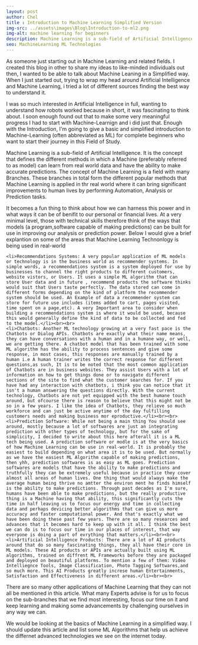 ```yaml
---
layout: post
author: Chel
title : Introduction to Machine Learning Simplified Version
img-src: ../assets\images\Blog\Introduction-to-ml2.png
img-alt: machine learning for beginners
description: Machine Learning is a sub-field of Artificial Intelligence. It is the concept that defines the different methods in which a Machine (preferably referred to as model) can learn from real world data and have the ability to make accurate predictions.
seo: MachineLearning ML Technologies
---
```



<!-- <h3 class="blog-headers">INTRODUCTION:</h3> -->


As someone just starting out in Machine Learning and related fields. I created this blog in other to share my ideas to like-minded individuals out then, I wanted to be able to talk about Machine Leaning in a Simplified way. When I just started out, trying to wrap my head around Artificial Intelligence and Machine Learning, i tried a lot of different sources finding the best way to understand it. 

I was so much interested in Artificial Intelligence in full, wanting to understand how robots worked because in short, it was fascinating to think about. I soon enough found out that to make some very meaningful progress I had to start with Machine-Learnign and i did just that. Enough with the Introduction, I'm going to give a basic and simplified introduction to Machine-Learning (often abbreviated as ML) for complete beginners who want to start their journey in this Field of Study.


Machine Learning is a sub-field of Artificial Intelligence. It is the concept that defines the different methods in which a Machine (preferably referred to as model) can learn from real world data and have the ability to make accurate predictions. The concept of Machine Learning is a field with many Branches. These branches in total form the different popular methods that Machine Learning is applied in thr real world where it can bring significant improvements to human lives by performing Automation, Analysis or Prediction tasks.

It becomes a fun thing to think about how we can harness this power and in what ways it can be of benifit to our personal or financial lives. At a very minimal level, those with technical skills therefore think of the ways that models (a program,software capable of making predictions) can be built for use in improving our analysis or prediction power. Below I would give a brief explantion on some of the areas that Machine Learning Technonlogy is being used in real-world<!-- <br> -->
		

<!-- <h3 class="blog-headers">SOME MACHINE LEARNING TECHNOLOGIES THAT ARE POPULAR TODAY</h3>
<br>

<ol class="blog-lists"> -->
	<li>Recommendations Systems: A very popular application of ML models or technology is in the business world as recommender systems. In simple words, a recommendations system is a system deployed for use by businesses to channel the right products to different customers, website vistors, or Users. It uses a simple ML algorithm that can store User data and in future , recommend products the software thinks would suit that Users taste perfectly. The data stored can come in different forms depending on the kind of platform the recommender system should be used. An Example of data a recommender system can store for future use includes (items added to cart, pages visited, time spent on a page,etc). A very Important area to consider when building a recommendations system is where it would be used, because this would generally define the kind of data to be collected and fed to the model.</li><br><br>
	<li>Chatbots: Another ML technology growing at a very fast pace is the Chatbots or Dialog APIs. Chatbots are exactly what their name means, they can have conversations with a human and in a humane way, or well, we are getting there. A chatbot model that has been trained with some ML algorithm has the ability to process sentences and give some response, in most cases, this responses are manually trained by a human i.e A human trainer writes the correct response for different questions,as such, It is to be noted that the most common application of Chatbots are in business websites. They assist Users with a lot of information on how to get things done or to navigate different sections of the site to find what the customer searches for. If you have had any interaction with chatbots, i think you can notice that it isn't a human answering the questions directly. With the current technology, Chatbots are not yet equipped with the best humane touch around, but ofcourse there is reason to believe that this might not be so in a few years. I like the idea of Chatbots, they relieve so much workforce and can just be active anytime of the day fulfilling customers needs and making business mor eproductive.</li><br><br>
	<li>Prediction Software: While not being a main thing You should see around, mostly because a lot of softwares are just an integrating prediction with other types of technology, but for the sake of simplicity, I decided to write about this here afterall it is a ML tech being used. A prediction software or modle is at the very basics of how Machine Learning can be use in real-world. It is probably the easiest to build depending on what area it is to be used. But normally as we have the easiest ML Algorithm capable of making predictions, then yhh, prediction softwares is as easy as ML goes. Prediction softwares are models that have the ability to make predictions and truthfully they can be extremely useful because in practice they cover almost all areas of human lives. One thing that would always make the average human being thrive no amtter the environ ment he finds himself is the ability to make predictions. Through past decades as I'm sure, humans have been able to make predictions, but the really productive thing is a Machine having that ability, this significantly cuts the time in half leaving us to focus our energy and time in collecting data and perhaps devicing better algorithms that can give us more accuracy and faster computational power. And that's exactly what we have been doing these past few years. There are so many researces and advances that it becomes hard to keep up with it all. I think the best we can do is to focus our time in our places of interest, that way everyone is doing a part of evrything that matters.</li><br><br>
	<li>Artificial Intelligence Products: There are a lot of AI products around that do so many fascinating things, they all have their core in ML models. These AI products or APIs are actually built using ML algorithms, trained on diffrent ML Frameworks before they are packaged and deployed on beautiful platforms. To mention a few of them: Video Intelliegnce Tools, Image Classification, Photo Tagging Softwares,and so much more. This AI Products greatly increse human Entertainments, Satisfaction and Effectiveness in different areas.</li><br><br>
<!-- </ol> -->



There are so many other applications of Machine Learning that they can not all be mentioned in this article. What many Experts advise is for us to focus on the sub-branches that we find most interesting, focus our time on it and keep learning and making some advancements by challenging ourselves in any way we can.

We would be looking at the basics of Machine Learning in a simplified way. I should update this article and list some ML Algorithms that help us achieve the differnet advanced technologies we see on the internet today.


